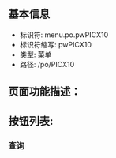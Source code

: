 
## 基本信息

- 标识符: menu.po.pwPICX10
- 标识符缩写: pwPICX10
- 类型: 菜单
- 路径: /po/PICX10

## 页面功能描述：





## 按钮列表:


### 查询


